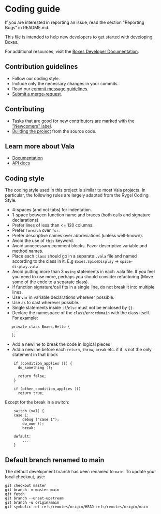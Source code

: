 # Coding guide

If you are interested in reporting an issue, read the section "Reporting Bugs"
in README.md.

This file is intended to help new developers to get started with developing
Boxes.

For additional resources, visit the [Boxes Developer Documentation](https://gitlab.gnome.org/GNOME/gnome-boxes/-/wikis/home).

## Contribution guidelines

* Follow our coding style.
* Include only the necessary changes in your commits.
* Read our [commit message guidelines](https://wiki.gnome.org/Git/CommitMessages).
* [Submit a merge-request](https://wiki.gnome.org/Newcomers/SubmitContribution).

## Contributing

 * Tasks that are good for new contributors are marked with the ["Newcomers" label](https://gitlab.gnome.org/GNOME/gnome-boxes/issues?label_name%5B%5D=4.+Newcomers).
 * [Building the project](https://wiki.gnome.org/Newcomers/BuildProject) from the source code.

## Learn more about Vala

 * [Documentation](https://wiki.gnome.org/Projects/Vala/Documentation)
 * [API docs](https://valadoc.org)

## Coding style

The coding style used in this project is similar to most Vala projects.
In particular, the following rules are largely adapted from the Rygel
Coding Style.

 * 4-spaces (and not tabs) for indentation.
 * 1-space between function name and braces (both calls and signature
   declarations).
 * Prefer lines of less than <= 120 columns.
 * Prefer `foreach` over `for`.
 * Prefer descriptive names over abbreviations (unless well-known).
 * Avoid the use of `this` keyword.
 * Avoid unnecessary comment blocks. Favor descriptive variable and method names.
 * Place each `class` should go in a separate `.vala` file and named according to
   the class in it. E.g `Boxes.SpiceDisplay` -> `spice-display.vala`.
 * Avoid putting more than 3 `using` statements in each .vala file. If
   you feel you need to use more, perhaps you should consider
   refactoring (Move some of the code to a separate class).
 * If function signature/call fits in a single line, do not break it
   into multiple lines.
 * Use `var` in variable declarations wherever possible.
 * Use `as` to cast wherever possible.
 * Single statements inside `if`/`else` must not be enclosed by `{}`.
 * Declare the namespace of the `class`/`errordomain` with the class itself.
   For example:

```vala
   private class Boxes.Hello {
   ...
   };
```
 * Add a newline to break the code in logical pieces
 * Add a newline before each `return`, `throw`, `break` etc. if it
   is not the only statement in that block

```vala
    if (condition_applies ()) {
      do_something ();

      return false;
    }

    if (other_condition_applies ())
      return true;
```

   Except for the break in a switch:

```vala
    switch (val) {
    case 1:
        debug ("case 1");
        do_one ();
        break;

    default:
        ...
    }
```

## Default branch renamed to main

The default development branch has been renamed to `main`. To update
your local checkout, use:

```
git checkout master
git branch -m master main
git fetch
git branch --unset-upstream
git branch -u origin/main
git symbolic-ref refs/remotes/origin/HEAD refs/remotes/origin/main
```
